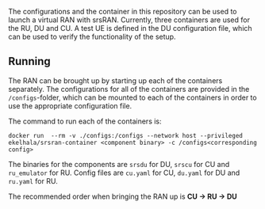 The configurations and the container in this repository can be used to launch a virtual RAN with srsRAN. Currently, three containers are used for the RU, DU and CU. A test UE is defined in the DU configuration file, which can be used to verify the functionality of the setup.

## Running

The RAN can be brought up by starting up each of the containers separately. The configurations for all of the containers are provided in the `/configs`-folder, which can be mounted to each of the containers in order to use the appropriate configuration file.

The command to run each of the containers is: 

`docker run  --rm -v ./configs:/configs --network host --privileged ekelhala/srsran-container <component binary> -c /configs<corresponding config>`

The binaries for the components are `srsdu` for DU, `srscu` for CU and `ru_emulator` for RU. Config files are `cu.yaml` for CU, `du.yaml` for DU and `ru.yaml` for RU.

The recommended order when bringing the RAN up is **CU -> RU -> DU**

